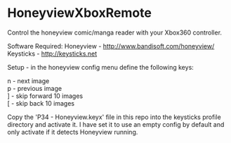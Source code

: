 # HoneyviewXboxRemote
Control the honeyview comic/manga reader with your Xbox360 controller.

Software Required: 
Honeyview - http://www.bandisoft.com/honeyview/ <br/>
Keysticks - http://keysticks.net

Setup - in the honeyview config menu define the following keys:

n - next image<br/>
p - previous image<br/>
] - skip forward 10 images<br/>
[ - skip back 10 images<br/>

Copy the 'P34 - Honeyview.keyx' file in this repo into the keysticks profile directory and activate it. 
I have set it to use an empty config by default and only activate if it detects Honeyview running.

